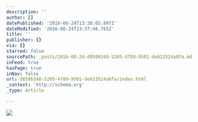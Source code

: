 ```yaml
---
description: ''
author: []
datePublished: '2016-08-24T13:38:05.897Z'
dateModified: '2016-08-24T13:37:46.765Z'
title: ''
publisher: {}
via: {}
starred: false
sourcePath: _posts/2016-08-24-d8596348-5205-4709-9501-de623524a0fa.md
inFeed: true
hasPage: true
inNav: false
url: d8596348-5205-4709-9501-de623524a0fa/index.html
_context: 'http://schema.org'
_type: Article

---
```

![](https://the-grid-user-content.s3-us-west-2.amazonaws.com/e8b5320d-d329-441e-9606-75cbb30e14e8.jpg)